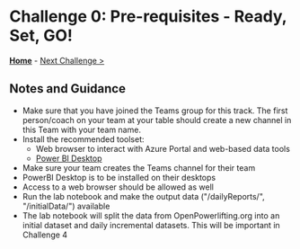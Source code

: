 # Challenge 0: Pre-requisites - Ready, Set, GO! 

**[Home](README.md)** - [Next Challenge >](./01-data-gathering.md)

## Notes and Guidance
- Make sure that you have joined the Teams group for this track. The first person/coach on your team at your table should create a new channel in this Team with your team name.
- Install the recommended toolset:
    - Web browser to interact with Azure Portal and web-based data tools
    - [Power BI Desktop](https://powerbi.microsoft.com/en-us/desktop/)
- Make sure your team creates the Teams channel for their team
- PowerBI Desktop is to be installed on their desktops
- Access to a web browser should be allowed as well
- Run the lab notebook and make the output data ("/dailyReports/", "/initialData/") available
- The lab notebook will split the data from OpenPowerlifting.org into an initial dataset and daily incremental datasets. This will be important in Challenge 4